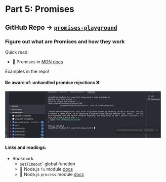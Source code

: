 # Part 5: Promises 

## GitHub Repo → [`promises-playground`](https://github.com/ivaaaa/promises-playground)

### Figure out what are Promises and how they work

Quick read: 
- 📌 Promises in [MDN docs](https://developer.mozilla.org/en-US/docs/Web/JavaScript/Reference/Global_Objects/Promise)

Examples in the repo!

#### Be aware of: unhandled promise rejections ❌

![unhandlesd promise rejection](../assets/promise.png)

#### Links and readings: 

- Bookmark: 
    - [`setTimeout`](https://developer.mozilla.org/en-US/docs/Web/API/setTimeout)` global function 
    - 📌 Node.js `fs` module [docs](https://nodejs.org/api/fs.html) 
    - 📌 Node.js `process` module [docs](https://nodejs.org/api/process.html#processcwd)
